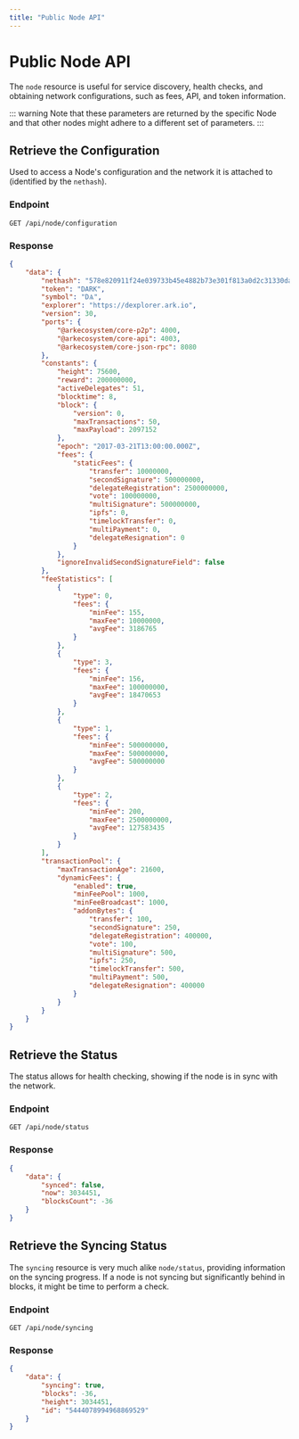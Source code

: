```yaml
---
title: "Public Node API"
---
```


# Public Node API

The `node` resource is useful for service discovery, health checks, and obtaining network configurations, such as fees, API, and token information.

::: warning
Note that these parameters are returned by the specific Node and that other nodes might adhere to a different set of parameters.
:::

## Retrieve the Configuration

Used to access a Node's configuration and the network it is attached to (identified by the `nethash`).

### Endpoint

```
GET /api/node/configuration
```

### Response

```json
{
    "data": {
        "nethash": "578e820911f24e039733b45e4882b73e301f813a0d2c31330dafda84534ffa23",
        "token": "DARK",
        "symbol": "DѦ",
        "explorer": "https://dexplorer.ark.io",
        "version": 30,
        "ports": {
            "@arkecosystem/core-p2p": 4000,
            "@arkecosystem/core-api": 4003,
            "@arkecosystem/core-json-rpc": 8080
        },
        "constants": {
            "height": 75600,
            "reward": 200000000,
            "activeDelegates": 51,
            "blocktime": 8,
            "block": {
                "version": 0,
                "maxTransactions": 50,
                "maxPayload": 2097152
            },
            "epoch": "2017-03-21T13:00:00.000Z",
            "fees": {
                "staticFees": {
                    "transfer": 10000000,
                    "secondSignature": 500000000,
                    "delegateRegistration": 2500000000,
                    "vote": 100000000,
                    "multiSignature": 500000000,
                    "ipfs": 0,
                    "timelockTransfer": 0,
                    "multiPayment": 0,
                    "delegateResignation": 0
                }
            },
            "ignoreInvalidSecondSignatureField": false
        },
        "feeStatistics": [
            {
                "type": 0,
                "fees": {
                    "minFee": 155,
                    "maxFee": 10000000,
                    "avgFee": 3186765
                }
            },
            {
                "type": 3,
                "fees": {
                    "minFee": 156,
                    "maxFee": 100000000,
                    "avgFee": 18470653
                }
            },
            {
                "type": 1,
                "fees": {
                    "minFee": 500000000,
                    "maxFee": 500000000,
                    "avgFee": 500000000
                }
            },
            {
                "type": 2,
                "fees": {
                    "minFee": 200,
                    "maxFee": 2500000000,
                    "avgFee": 127583435
                }
            }
        ],
        "transactionPool": {
            "maxTransactionAge": 21600,
            "dynamicFees": {
                "enabled": true,
                "minFeePool": 1000,
                "minFeeBroadcast": 1000,
                "addonBytes": {
                    "transfer": 100,
                    "secondSignature": 250,
                    "delegateRegistration": 400000,
                    "vote": 100,
                    "multiSignature": 500,
                    "ipfs": 250,
                    "timelockTransfer": 500,
                    "multiPayment": 500,
                    "delegateResignation": 400000
                }
            }
        }
    }
}
```

## Retrieve the Status

The status allows for health checking, showing if the node is in sync with the network.

### Endpoint

```
GET /api/node/status
```

### Response

```json
{
    "data": {
        "synced": false,
        "now": 3034451,
        "blocksCount": -36
    }
}
```

## Retrieve the Syncing Status

The `syncing` resource is very much alike `node/status`, providing information on the syncing progress. If a node is not syncing but significantly behind in blocks, it might be time to perform a check.

### Endpoint

```
GET /api/node/syncing
```

### Response

```json
{
    "data": {
        "syncing": true,
        "blocks": -36,
        "height": 3034451,
        "id": "5444078994968869529"
    }
}
```
